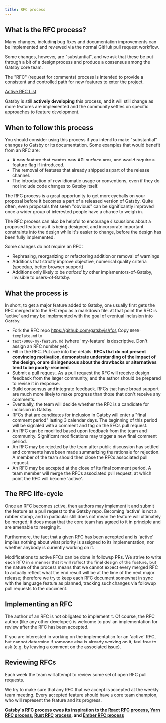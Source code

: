 ```yaml
---
title: RFC process
---
```


## What is the RFC process?

Many changes, including bug fixes and documentation improvements can be implemented and reviewed via the normal GitHub pull request workflow.

Some changes, however, are "substantial", and we ask that these be put through a bit of a design process and produce a consensus among the Gatsby core team.

The "RFC" (request for comments) process is intended to provide a consistent and controlled path for new features to enter the project.

[Active RFC List](https://github.com/gatsbyjs/rfcs/pulls)

Gatsby is still **actively developing** this process, and it will still change as more features are implemented and the community settles on specific approaches to feature development.

## When to follow this process

You should consider using this process if you intend to make "substantial" changes to Gatsby or its documentation. Some examples that would benefit from an RFC are:

- A new feature that creates new API surface area, and would require a feature flag if introduced.
- The removal of features that already shipped as part of the release channel.
- The introduction of new idiomatic usage or conventions, even if they do not include code changes to Gatsby itself.

The RFC process is a great opportunity to get more eyeballs on your proposal before it becomes a part of a released version of Gatsby. Quite often, even proposals that seem "obvious" can be significantly improved once a wider group of interested people have a chance to weigh in.

The RFC process can also be helpful to encourage discussions about a proposed feature as it is being designed, and incorporate important constraints into the design while it's easier to change, before the design has been fully implemented.

Some changes do not require an RFC:

- Rephrasing, reorganizing or refactoring addition or removal of warnings
- Additions that strictly improve objective, numerical quality criteria (speedup, better browser support)
- Additions only likely to be _noticed by_ other implementors-of-Gatsby, invisible to users-of-Gatsby.

## What the process is

In short, to get a major feature added to Gatsby, one usually first gets the RFC merged into the RFC repo as a markdown file. At that point the RFC is 'active' and may be implemented with the goal of eventual inclusion into Gatsby.

- Fork the RFC repo https://github.com/gatsbyjs/rfcs Copy `0000-template.md` to
- `text/0000-my-feature.md` (where 'my-feature' is descriptive. Don't assign an RFC number yet).
- Fill in the RFC. Put care into the details: **RFCs that do not present convincing motivation, demonstrate understanding of the impact of the design, or are disingenuous about the drawbacks or alternatives tend to be poorly-received**.
- Submit a pull request. As a pull request the RFC will receive design feedback from the larger community, and the author should be prepared to revise it in response.
- Build consensus and integrate feedback. RFCs that have broad support are much more likely to make progress than those that don't receive any comments.
- Eventually, the team will decide whether the RFC is a candidate for inclusion in Gatsby.
- RFCs that are candidates for inclusion in Gatsby will enter a "final comment period" lasting 3 calendar days. The beginning of this period will be signaled with a comment and tag on the RFCs pull request.
- An RFC can be modified based upon feedback from the team and community. Significant modifications may trigger a new final comment period.
- An RFC may be rejected by the team after public discussion has settled and comments have been made summarizing the rationale for rejection. A member of the team should then close the RFCs associated pull request.
- An RFC may be accepted at the close of its final comment period. A team member will merge the RFCs associated pull request, at which point the RFC will become 'active'.

## The RFC life-cycle

Once an RFC becomes active, then authors may implement it and submit the feature as a pull request to the Gatsby repo. Becoming 'active' is not a rubber stamp, and in particular still does not mean the feature will ultimately be merged; it does mean that the core team has agreed to it in principle and are amenable to merging it.

Furthermore, the fact that a given RFC has been accepted and is 'active' implies nothing about what priority is assigned to its implementation, nor whether anybody is currently working on it.

Modifications to active RFCs can be done in followup PRs. We strive to write each RFC in a manner that it will reflect the final design of the feature; but the nature of the process means that we cannot expect every merged RFC to actually reflect what the end result will be at the time of the next major release; therefore we try to keep each RFC document somewhat in sync with the language feature as planned, tracking such changes via followup pull requests to the document.

## Implementing an RFC

The author of an RFC is not obligated to implement it. Of course, the RFC author (like any other developer) is welcome to post an implementation for review after the RFC has been accepted.

If you are interested in working on the implementation for an 'active' RFC, but cannot determine if someone else is already working on it, feel free to ask (e.g. by leaving a comment on the associated issue).

## Reviewing RFCs

Each week the team will attempt to review some set of open RFC pull requests.

We try to make sure that any RFC that we accept is accepted at the weekly team meeting. Every accepted feature should have a core team champion, who will represent the feature and its progress.

**Gatsby's RFC process owes its inspiration to the [React RFC process], [Yarn RFC process], [Rust RFC process], and [Ember RFC process]**

[react rfc process]: https://github.com/reactjs/rfcs
[yarn rfc process]: https://github.com/yarnpkg/rfcs
[rust rfc process]: https://github.com/rust-lang/rfcs
[ember rfc process]: https://github.com/emberjs/rfcs
